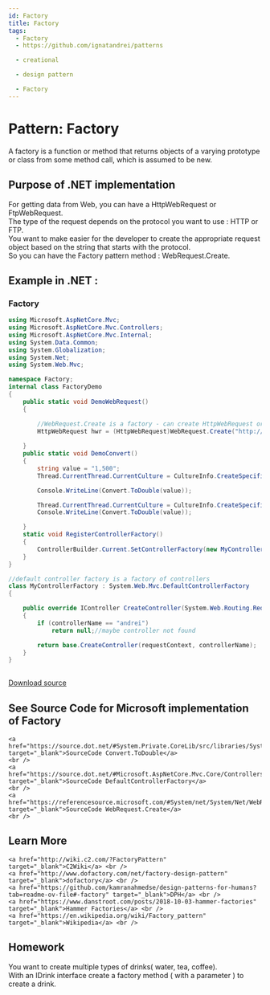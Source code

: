 ```yaml
---
id: Factory
title: Factory
tags:
  - Factory
  - https://github.com/ignatandrei/patterns

  - creational

  - design pattern

  - Factory
---
```


# Pattern:  Factory
<!-- id : 6 -->
A factory is a function or method that returns objects of a varying prototype or class from some method call, which is assumed to be new.    <br />

## Purpose of .NET implementation

For getting data from Web, you can have a HttpWebRequest or FtpWebRequest.    <br />
The type of the request depends on the protocol you want to use :  HTTP or FTP.    <br />
You want to make easier for the developer to create the appropriate request object based on the string that starts with the protocol.    <br />
So you can have the Factory pattern method : WebRequest.Create.    <br />

## Example in .NET : 


###  Factory
```csharp showLineNumbers title="Factory example for Pattern Factory"
using Microsoft.AspNetCore.Mvc;
using Microsoft.AspNetCore.Mvc.Controllers;
using Microsoft.AspNetCore.Mvc.Internal;
using System.Data.Common;
using System.Globalization;
using System.Net;
using System.Web.Mvc;

namespace Factory;
internal class FactoryDemo
{
    public static void DemoWebRequest()
    {

        //WebRequest.Create is a factory - can create HttpWebRequest or FtpWebRequest
        HttpWebRequest hwr = (HttpWebRequest)WebRequest.Create("http://www.yahoo.com");
        
    }
    public static void DemoConvert()
    {
        string value = "1,500";
        Thread.CurrentThread.CurrentCulture = CultureInfo.CreateSpecificCulture("en-US");

        Console.WriteLine(Convert.ToDouble(value));

        Thread.CurrentThread.CurrentCulture = CultureInfo.CreateSpecificCulture("fr-FR");
        Console.WriteLine(Convert.ToDouble(value));

    }
    static void RegisterControllerFactory()
    {
        ControllerBuilder.Current.SetControllerFactory(new MyControllerFactory());
    }
}

//default controller factory is a factory of controllers
class MyControllerFactory : System.Web.Mvc.DefaultControllerFactory
{

    public override IController CreateController(System.Web.Routing.RequestContext requestContext, string controllerName)
    {
        if (controllerName == "andrei")
            return null;//maybe controller not found

        return base.CreateController(requestContext, controllerName);
    }
}
    
```


[Download source](/zipSourceCodes/factory.zip)



## See Source Code for Microsoft implementation of Factory

    <a href="https://source.dot.net/#System.Private.CoreLib/src/libraries/System.Private.CoreLib/src/System/Convert.cs" target="_blank">SourceCode Convert.ToDouble</a>
    <br />
    <a href="https://source.dot.net/#Microsoft.AspNetCore.Mvc.Core/Controllers/DefaultControllerFactory.cs" target="_blank">SourceCode DefaultControllerFactory</a>
    <br />
    <a href="https://referencesource.microsoft.com/#System/net/System/Net/WebRequest.cs" target="_blank">SourceCode WebRequest.Create</a>
    <br />


## Learn More

    <a href="http://wiki.c2.com/?FactoryPattern" target="_blank">C2Wiki</a> <br />
    <a href="http://www.dofactory.com/net/factory-design-pattern" target="_blank">dofactory</a> <br />
    <a href="https://github.com/kamranahmedse/design-patterns-for-humans?tab=readme-ov-file#-factory" target="_blank">DPH</a> <br />
    <a href="https://www.danstroot.com/posts/2018-10-03-hammer-factories" target="_blank">Hammer Factories</a> <br />
    <a href="https://en.wikipedia.org/wiki/Factory_pattern" target="_blank">Wikipedia</a> <br />


## Homework


You want to create multiple types of drinks( water, tea, coffee).    <br />
With an IDrink interface  create a factory method ( with a parameter ) to create a drink.    <br />


